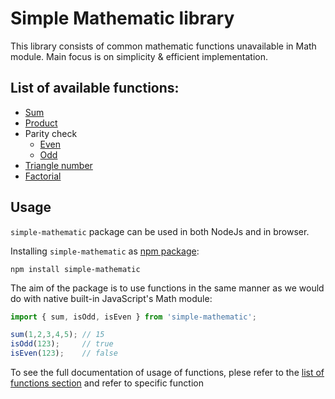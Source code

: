 # Simple Mathematic library

This library consists of common mathematic functions unavailable in Math module. Main focus is on simplicity & efficient implementation.

## List of available functions:

- [Sum](https://cfmano.github.io/simple-mathematic/functions/sum.html)
- [Product](https://cfmano.github.io/simple-mathematic/functions/product.html)
- Parity check
  - [Even](https://cfmano.github.io/simple-mathematic/functions/isEven.html)
  - [Odd](https://cfmano.github.io/simple-mathematic/functions/isOdd.html)
- [Triangle number](https://cfmano.github.io/simple-mathematic/functions/sum.html)
- [Factorial](https://cfmano.github.io/simple-mathematic/functions/factorial.html)

## Usage

`simple-mathematic` package can be used in both NodeJs and in browser.

Installing `simple-mathematic` as [npm package](https://www.npmjs.com/package/simple-mathematic):

    npm install simple-mathematic

The aim of the package is to use functions in the same manner as we would do with native built-in JavaScript's Math module:

```js
import { sum, isOdd, isEven } from 'simple-mathematic';

sum(1,2,3,4,5); // 15
isOdd(123);     // true
isEven(123);    // false
```

To see the full documentation of usage of functions, plese refer to the [list of functions section](https://cfmano.github.io/simple-mathematic/modules.html) and refer to specific function
